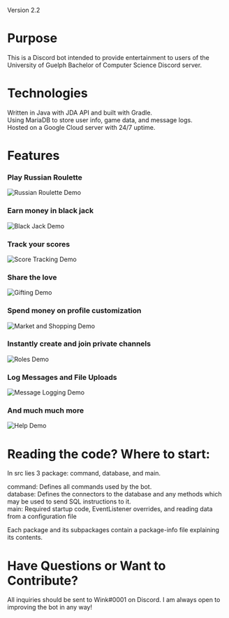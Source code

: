 Version 2.2
# Purpose
This is a Discord bot intended to provide entertainment to users of the
University of Guelph Bachelor of Computer Science Discord server.

# Technologies
Written in Java with JDA API and built with Gradle.  
Using MariaDB to store user info, game data, and message logs.  
Hosted on a Google Cloud server with 24/7 uptime.

# Features

### Play Russian Roulette
![Russian Roulette Demo](demo/bot_bang.gif)

### Earn money in black jack
![Black Jack Demo](demo/bot_bj.gif)

### Track your scores
![Score Tracking Demo](demo/bot_profile.PNG)

### Share the love
![Gifting Demo](demo/bot_gift.PNG)

### Spend money on profile customization
![Market and Shopping Demo](demo/bot_market.gif)

### Instantly create and join private channels
![Roles Demo](demo/bot_roles.gif)

### Log Messages and File Uploads
![Message Logging Demo](demo/bot_logging.PNG)

### And much much more
![Help Demo](demo/bot_help.PNG)

# Reading the code? Where to start:
In src lies 3 package: command, database, and main.

command: Defines all commands used by the bot.  
database: Defines the connectors to the database
and any methods which may be used to send SQL instructions to it.  
main: Required startup code, EventListener overrides, and reading
data from a configuration file

Each package and its subpackages contain a package-info file
explaining its contents.

# Have Questions or Want to Contribute?
All inquiries should be sent to Wink#0001 on Discord.
I am always open to improving the bot in any way!
